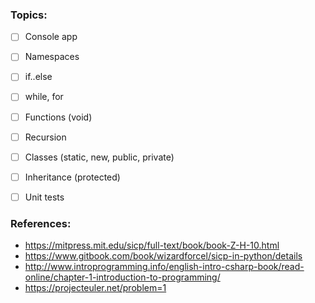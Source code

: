 ### Topics:
- [ ] Console app
- [ ]  Namespaces
- [ ]  if..else
- [ ]  while, for
- [ ]  Functions (void)
- [ ]  Recursion
- [ ]  Classes (static, new, public, private)
- [ ]  Inheritance (protected)
- [ ]  Unit tests



### References:
* https://mitpress.mit.edu/sicp/full-text/book/book-Z-H-10.html
* https://www.gitbook.com/book/wizardforcel/sicp-in-python/details
* http://www.introprogramming.info/english-intro-csharp-book/read-online/chapter-1-introduction-to-programming/
* https://projecteuler.net/problem=1
